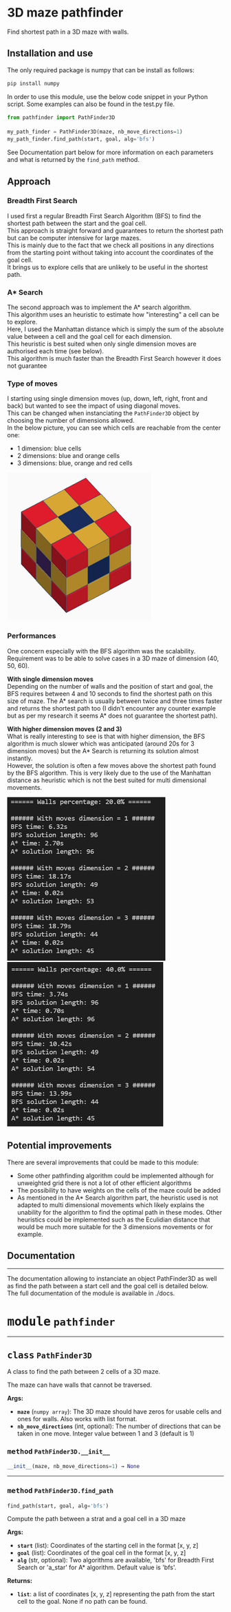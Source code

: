 # 3D maze pathfinder

Find shortest path in a 3D maze with walls.

## Installation and use

The only required package is numpy that can be install as follows:

```bash
pip install numpy
```

In order to use this module, use the below code snippet in your Python script.
Some examples can also be found in the test.py file.

```python
from pathfinder import PathFinder3D

my_path_finder = PathFinder3D(maze, nb_move_directions=1)
my_path_finder.find_path(start, goal, alg='bfs')
```

See Documentation part below for more information on each parameters and what is returned by the `find_path` method.

## Approach

### Breadth First Search

I used first a regular Breadth First Search Algorithm (BFS) to find the shortest path between the start and the goal cell.  
This approach is straight forward and guarantees to return the shortest path but can be computer intensive for large mazes.  
This is mainly due to the fact that we check all positions in any directions from the starting point without taking into account the coordinates of the goal cell.  
It brings us to explore cells that are unlikely to be useful in the shortest path.

### A\* Search

The second approach was to implement the A\* search algorithm.  
This algorithm uses an heuristic to estimate how "interesting" a cell can be to explore.  
Here, I used the Manhattan distance which is simply the sum of the absolute value between a cell and the goal cell for each dimension.  
This heuristic is best suited when only single dimension moves are authorised each time (see below).  
This algorithm is much faster than the Breadth First Search however it does not guarantee

### Type of moves

I starting using single dimension moves (up, down, left, right, front and back) but wanted to see the impact of using diagonal moves.  
This can be changed when instanciating the `PathFinder3D` object by choosing the number of dimensions allowed.  
In the below picture, you can see which cells are reachable from the center one:

- 1 dimension: blue cells
- 2 dimensions: blue and orange cells
- 3 dimensions: blue, orange and red cells

![reachable_cells](images/3_directions_small.png)

### Performances

One concern especially with the BFS algorithm was the scalability.  
Requirement was to be able to solve cases in a 3D maze of dimension (40, 50, 60).

**With single dimension moves**  
Depending on the number of walls and the position of start and goal, the BFS requires between 4 and 10 seconds to find the shortest path on this size of maze.
The A\* search is usually between twice and three times faster and returns the shortest path too (I didn't encounter any counter example but as per my research it seems A\* does not guarantee the shortest path).

**With higher dimension moves (2 and 3)**  
What is really interesting to see is that with higher dimension, the BFS algorithm is much slower which was anticipated (around 20s for 3 dimension moves) but the A\* Search is returning its solution almost instantly.  
However, the solution is often a few moves above the shortest path found by the BFS algorithm. This is very likely due to the use of the Manhattan distance as heuristic which is not the best suited for multi dimensional movements.

![results_20%_walls](images/results_20percent_walls.PNG)
![results_40%_walls](images/results_40percent_walls.PNG)

## Potential improvements

There are several improvements that could be made to this module:

- Some other pathfinding algorithm could be implemented although for unweighted grid there is not a lot of other efficient algorithms
- The possibility to have weights on the cells of the maze could be added
- As mentioned in the A\* Search algorithm part, the heuristic used is not adapted to multi dimensional movements which likely explains the unability for the algorithm to find the optimal path in these modes. Other heuristics could be implemented such as the Eculidian distance that would be much more suitable for the 3 dimensions movements or for example.

## Documentation

---

The documentation allowing to instanciate an object PathFinder3D as well as find the path between a start cell and the goal cell is detailed below.  
The full documentation of the module is available in ./docs.

# <kbd>module</kbd> `pathfinder`

---

## <kbd>class</kbd> `PathFinder3D`

A class to find the path between 2 cells of a 3D maze.

The maze can have walls that cannot be traversed.

**Args:**

- <b>`maze`</b> (`numpy array`): The 3D maze should have zeros for usable cells and ones for walls. Also works with list format.
- <b>`nb_move_directions`</b> (int, optional): The number of directions that can be taken in one move. Integer value between 1 and 3 (default is 1)

### <kbd>method</kbd> `PathFinder3D.__init__`

```python
__init__(maze, nb_move_directions=1) → None
```

---

### <kbd>method</kbd> `PathFinder3D.find_path`

```python
find_path(start, goal, alg='bfs')
```

Compute the path between a strat and a goal cell in a 3D maze

**Args:**

- <b>`start`</b> (list): Coordinates of the starting cell in the format [x, y, z]
- <b>`goal`</b> (list): Coordinates of the goal cell in the format [x, y, z]
- <b>`alg`</b> (str, optional): Two algorithms are available, 'bfs' for Breadth First Search or 'a_star' for A\* algorithm. Default value is 'bfs'.

**Returns:**

- <b>`list`</b>: a list of coordinates [x, y, z] representing the path from the start cell to the goal. None if no path can be found.
